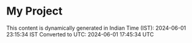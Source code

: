 # My Project

This content is dynamically generated in Indian Time (IST): 2024-06-01 23:15:34 IST
Converted to UTC: 2024-06-01 17:45:34 UTC
